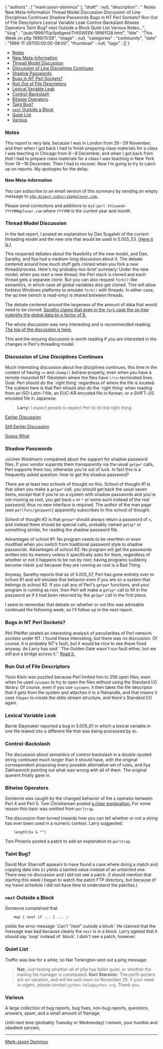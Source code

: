 {
   "authors" : [
      "mark-jason-dominus"
   ],
   "draft" : null,
   "description" : " Notes New Meta-Information Thread Model Discussion Discussion of Line Disciplines Continues Shadow Passwords Bugs in NT Perl Sockets? Run Out of File Descriptors Lexical Variable Leak Control-Backslash Bitwise Operators Taint Bug? next Outside a Block Quiet List Various Notes...",
   "slug" : "/pub/1999/11/p5pdigest/THISWEEK-19991128.html",
   "title" : "This Week on p5p 1999/11/28",
   "image" : null,
   "categories" : "community",
   "date" : "1999-11-28T00:00:00-08:00",
   "thumbnail" : null,
   "tags" : []
}



-   [Notes](#Notes)
-   [New Meta-Information](#New_Meta_Information_)
-   [Thread Model Discussion](#Thread_Model_Discussion)
-   [Discussion of Line Disciplines Continues](#Discussion_of_Line_Disciplines_Continues)
-   [Shadow Passwords](#Shadow_Passwords)
-   [Bugs in NT Perl Sockets?](#Bugs_in_NT_Perl_Sockets?)
-   [Run Out of File Descriptors](#Run_Out_of_File_Descriptors)
-   [Lexical Variable Leak](#Lexical_Variable_Leak)
-   [Control-Backslash](#Control_Backslash)
-   [Bitwise Operators](#Bitwise_Operators)
-   [Taint Bug?](#Taint_Bug?)
-   [`next` Outside a Block](#next_Outside_a_Block)
-   [Quiet List](#Quiet_List)
-   [Various](#Various)

### <span id="Notes">Notes</span>

This report is very late, because I was in London from 26--29 November, and then when I got back I had to finish preparing class materials for a class I was teaching in Chicago from 6--8 December, and when I got back from *that* I had to prepare class materials for a class I was teaching in New York from 14--16 December. Then I had to recover. Now I'm going to try to catch up on reports. My apologies for the delay.

#### <span id="New_Meta_Information_">New Meta-Information</span>

You can subscribe to an email version of this summary by sending an empty message to [`p5p-digest-subscribe@plover.com`.](mailto:p5p-digest-subscribe@plover.com)

Please send corrections and additions to `mjd-perl-thisweek-YYYYMM@plover.com` where `YYYYMM` is the current year and month.

### <span id="Thread_Model_Discussion">Thread Model Discussion</span>

In the last report, I posted an explanation by Dan Sugalski of the current threading model and the new one that would be used in 5.005\_53. [(Here it is.)](/pub/1999/11/p5pdigest/THISWEEK-19991121.html#Shared_Interpreter_threads_the_current_model)

This reopened debates about the feasibility of the new model, and Dan, Sarathy, and Ilya had a medium-long discussion about it. The debate centered around how much stuff gets cloned when you fork a new thread/process. Here's my probably-too-brief summary: Under the new model, when you start a new thread, the Perl stack is cloned and each thread gets a separate clone. But you can also request `fork()`-like semantics, in which case all global variables also get cloned. This will allow forkless Windows platforms to emulate `fork()` with threads. In either case, the op tree (which is read-only) is shared between threads.

The debate centered around the largeness of the amount of data that would need to be cloned. [Sarathy claims that even in the `fork` case the op tree outeighs the global data by a factor of 8.](http://www.xray.mpe.mpg.de/mailing-lists/perl5-porters/1999-11/msg00925.html)

The whole discussion was very interesting and is recommended reading. [The top of the discussion is here.](http://www.xray.mpe.mpg.de/mailing-lists/perl5-porters/1999-11/msg00912.html)

This and the ensuing discussion is worth reading if you are interested in the changes in Perl's threading model.

### <span id="Discussion_of_Line_Disciplines_Continues">Discussion of Line Disciplines Continues</span>

Much interesting discussion about line disciplines continues, this time in the context of having `<>` and `chomp()` behave properly, even when you have a remote-mounted NT fileststem where the files have `\r\n`-terminated lines. Goal: Perl should do the \`right thing' regardless of where the file is located. The subtext here is that Perl should also do the \`right thing' when reading from an ISO-Latin-1 file, an EUC-KR encoded file in Korean, or a SHIFT-JIS encoded file in Japanese.

> **Larry:** I expect people to expect Perl to do the right thing.

[Earlier Discussion](/pub/1999/11/p5pdigest/THISWEEK-19991121.html#Chomp)

[Still Earlier Discussion](/pub/1999/11/p5pdigest/THISWEEK-19991114.html#More_About_Line_Disciplines)

[Guess What](/pub/1999/11/p5pdigest/THISWEEK-19991107.html#Record_Separators_that_Contain_NUL)

### <span id="Shadow_Passwords">Shadow Passwords</span>

Jochen Wiedmann compained abuot the support for shadow password files. If your vendor supprots them transparently via the usual `getpw*` calls, Perl supports them too; otherwise you're out of luck. In fact this is a frequently asked question: How to get the shadow password?

There are at least two schools of thought on this. School of thought \#1 is that when you make a `getpw*` call, you should get back the usual seven items, except that if you're on a system with shadow passwords and you're not rnuning as root, you get back `x` or `*` or some such instead of the real password; thus no new interface is required. The author of the man page (see `perlfunc/getpwent`) apparently subscribes to this school of thought.

School of thought \#2 is that `getpw*` should always return a password of `x`, and instead there should be special calls, probably named `getsp*` or something similar, for reading the shadow password file.

Advantages of school \#1: No program needs to be rewritten or even modified when you switch from traditional password style to shadow passwords. Advantages of school \#2: No program will get the passwords written into its memory unless it specifically asks for them, regardless of whether or not it happens to be run by root; having programs suddenly become riskier just because they are running as root is a Bad Thing.

Anyway, Sarathy reports that as of 5.005\_57, Perl has gone entirely over to school \#1 and will emulate that behavior even if you are on a system that belongs to school \#2. If you call any of Perl's `getpw*` functions, and your program is running as root, then Perl will make a `getsp*` call to fill in the password as if it had been returned by the `getpw*` call in the first place.

I seem to remember that debate on whether or not this was advisable continued the following week, so I'll follow up in the next report.

### <span id="Bugs_in_NT_Perl_Sockets?">Bugs in NT Perl Sockets?</span>

Phil Pfeiffer posted an interesting analysis of peculiarities of Perl network sockets under NT. I found these interesting, but there was no discussion. Of course, it is probably NT's fault, but it would be nice to see these fixed anyway. As Larry has said \`\`The Golden Gate wasn't our fault either, but we still put a bridge across it.'' [Read it.](http://www.xray.mpe.mpg.de/mailing-lists/perl5-porters/1999-11/msg00898.html)

### <span id="Run_Out_of_File_Descriptors">Run Out of File Descriptors</span>

Yossi Klein was puzzled because Perl limited him to 256 open files, even when he used `sysopen` to try to open the files without using the Standard I/O library. Of course, even if you use `sysopen`, it then takes the file descriptor that it gets from the system and attaches it to a filehandle, and that means it uses `fdopen` to create the stdio stream structure, and there's Standard I/O again.

### <span id="Lexical_Variable_Leak">Lexical Variable Leak</span>

Barrie Slaymaker reported a bug in 5.005\_61 in which a lexical variable in one file leaked into a different file that was being processed by `do`.

### <span id="Control_Backslash">Control-Backslash</span>

The discussion about semantics of control-backslash in a double-quoted string continued much longer than it should have, with the original correspondent proposing every possible alternative set of rules, and Ilya Zakharevich pointing out what was wrong with all of them. The original querent finally gave in.

### <span id="Bitwise_Operators">Bitwise Operators</span>

Someone was caught by the changed behavior of the `&` operator between Perl 4 and Perl 5. Tom Christiansen posted [a clear explanation.](http://www.xray.mpe.mpg.de/mailing-lists/perl5-porters/1999-11/msg00950.html) For some reason this topic was omitted from `perltrap`.

The discussion then turned towards how you can tell whether or not a string has ever been used in a numeric context. Larry suggested:

        length($x & "")

Tom Phoenix posted a patch to add an explanation to `perltrap`.

### <span id="Taint_Bug?">Taint Bug?</span>

David Muir Sharnoff appears to have found a case where doing a match and copying data into `$1` yields a tainted value instead of an untainted one. There was no discussion and I did not see a patch. (I should mention that starting this week I began to watch the patch FTP directory, but because of my travel schedule I did not have time to understand the patches.)

### <span id="next_Outside_a_Block">`next` Outside a Block</span>

Someone complained that

        map { next if ... } ... ;

yields the error message \`Can't "next" outside a block'. He claimed that the message was bad because clearly the `next` is in a block. Larry agreed that it should say \`loop' instead of \`block'. I didn't see a patch, however.

### <span id="Quiet_List">Quiet List</span>

Traffic was low for a while, so Nat Torkington sent out a ping message:

> **Nat:** Just testing whether all of p5p has fallen quiet, or whether the mailing list manager is constipated.
> **Kurt Starsinic:** The perl5-porters are on vacation, and will be until noon on November 25. If your need is urgent, please contact `python-help@python.org`.
> Thank you.

### <span id="Various">Various</span>

A large collection of bug reports, bug fixes, non-bug reports, questions, answers, spam, and a small amount of flamage.

Until next time (probably Tuesday or Wednesday) I remain, your humble and obedient servant,

------------------------------------------------------------------------

[Mark-Jason Dominus](mailto:mjd-perl-thisweek-199911+@plover.com)
